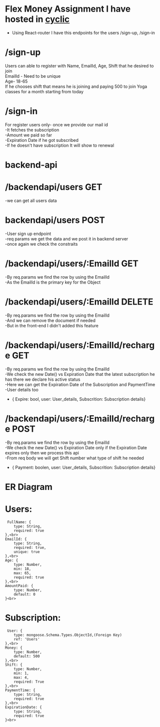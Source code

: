 # Flex Money Assignment I have hosted in <a href='https://app.cyclic.sh/'>cyclic</a>

- Using React-router I have this endpoints for the users /sign-up, /sign-in
# /sign-up 
 Users can able to register with Name, EmailId, Age, Shift that he desired to join<br>
  EmailId - Need to be unique<br>
  Age- 18-65<br>
  If he chooses shift that means he is joining and paying 500 to join Yoga classes for a month starting from today<br>
  
# /sign-in
  For register users only- once we provide our mail id <br>
   -It fetches the subscription <br>
   -Amount we paid so far<br>
   -Expiration Date if he got subscribed<br>
   -If he doesn't have subscription It will show to renewal<br>
   
# backend-api
 # /backendapi/users GET
   -we can get all users data<br>
   
 # backendapi/users POST
   -User sign up endpoint<br>
   -req params we get the data and we post it in backend server<br>
   -once again we check the constraits<br>
   
 # /backendapi/users/:EmailId GET
   -By req.params we find the row by using the EmailId <br>
   -As the EmailId is the primary key for the Object<br>
   
  # /backendapi/users/:EmailId DELETE
   -By req.params we find the row by using the EmailId <br>
   -And we can remove the document if needed<br>
   -But in the front-end I didn't added this feature<br>
   
  # /backendapi/users/:EmailId/recharge GET
   -By req.params we find the row by using the EmailId <br>
   -We check the new Date() vs Expiration Date that the latest subscription he has there we declare his active status<br>
   -Here we can get the Expiration Date of the Subscription and PaymentTime<br>
   -User details too<br>
   - { Expire: bool, user: User_details, Subscrition: Subscription details}<br>
  
  # /backendapi/users/:EmailId/recharge POST
   -By req.params we find the row by using the EmailId <br>
   -We check the new Date() vs Expiration Date only if the Expiration Date expires only then we process this api<br>
   -From req body we will get Shift number what type of shift he needed<br>
   - { Payment: boolen, user: User_details, Subscrition: Subscription details}<br>

# ER Diagram

# Users:<br>

     FullName: {
        type: String,
        required: true
    },<br>
    EmailId: {
        type: String,
        required: true,
        unique: true
    },<br>
    Age: {
        type: Number,
        min: 18,
        max: 65,
        required: true
    },<br>
    AmountPaid: {
        type: Number,
        default: 0
    }<br>
   
# Subscription: <br>     
     User: {
        type: mongoose.Schema.Types.ObjectId,(Foreign Key)
        ref: 'Users'
    },<br>
    Money: {
        type: Number,
        default: 500
    },<br>
    Shift: {
        type: Number,
        min: 1, 
        max: 4,
        required: True
    },<br>
    PaymentTime: {
        type: String, 
        required: true
    },<br>
    ExpirationDate: {
        type: String,
        required: true
    }<br>


